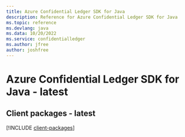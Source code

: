 ```yaml
---
title: Azure Confidential Ledger SDK for Java
description: Reference for Azure Confidential Ledger SDK for Java
ms.topic: reference
ms.devlang: java
ms.data: 10/20/2022
ms.service: confidentialledger
ms.author: jfree
author: joshfree
---
```

# Azure Confidential Ledger SDK for Java - latest

## Client packages - latest
[!INCLUDE [client-packages](confidential-ledger-client-index.md)]